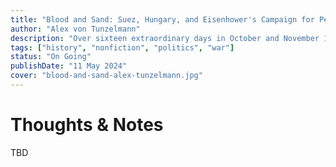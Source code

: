 ```yaml
---
title: "Blood and Sand: Suez, Hungary, and Eisenhower's Campaign for Peace"
author: "Alex von Tunzelmann"
description: "Over sixteen extraordinary days in October and November 1956, the twin crises of Suez and Hungary pushed the world to the brink of a nuclear conflict and what many at the time were calling World War III. Blood & Sand is a revelatory new history of these dramatic events."
tags: ["history", "nonfiction", "politics", "war"]
status: "On Going"
publishDate: "11 May 2024"
cover: "blood-and-sand-alex-tunzelmann.jpg"
---
```


# Thoughts & Notes

TBD
